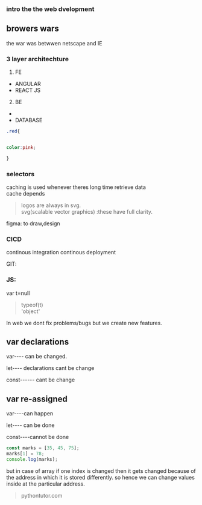 ### intro the the web dvelopment

## browers wars

the war was betwwen netscape and IE

### 3 layer architechture

1. FE

- ANGULAR
- REACT JS

2.  BE

-
- DATABASE

```CSS
.red{


color:pink;

}
```

### selectors

caching is used whenever theres long time retrieve data  
cache depends
![]()

> logos are always in svg.  
>  svg(scalable vector graphics) :these have full clarity.

figma: to draw,design

### CICD

continous integration continous deployment

GIT:

### JS:

var t=null

> typeof(t)  
> 'object'

In web we dont fix problems/bugs
but we create new features.

## var declarations

var---- can be changed.

let---- declarations cant be change

const------ cant be change

## var re-assigned

var----can happen

let---- can be done

const----cannot be done

```javascript
const marks = [35, 45, 75];
marks[1] = 78;
console.log(marks);
```

but in case of array if one index is changed then it gets changed because of the address in which it is stored differently.
so hence we can change values inside at the particular address.

> pythontutor.com
